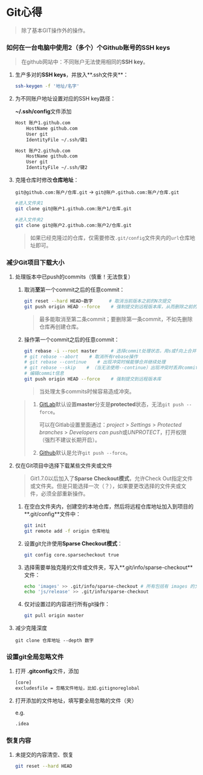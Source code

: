# Git心得

>除了基本GIT操作外的操作。

### 如何在一台电脑中使用2（多个）个Github账号的SSH keys

>在github网站中：不同账户无法使用相同的**SSH key**。

1. 生产多对的**SSH keys**，并放入**.ssh文件夹**：

    ```bash
    ssh-keygen -f '地址/名字'
    ```
2. 为不同账户地址设置对应的SSH key路径：

    **~/.ssh/config**文件添加
    ```bash
    Host 账户1.github.com
    	HostName github.com
    	User git
    	IdentityFile ~/.ssh/键1

    Host 账户2.github.com
    	HostName github.com
    	User git
    	IdentityFile ~/.ssh/键2
    ```
3. 克隆仓库时修改**仓库地址**：

    `git@github.com:账户/仓库.git` -> `git@账户.github.com:账户/仓库.git`
    ```bash
    #进入文件夹1
    git clone git@账户1.github.com:账户1/仓库.git

    #进入文件夹2
    git clone git@账户2.github.com:账户2/仓库.git
    ```
    >如果已经克隆过的仓库，仅需要修改`.git/config`文件夹内的`url`仓库地址即可。

### 减少Git项目下载大小
1. 处理版本中已push的commits（慎重！无法恢复）

    1. 取消**至**第一个commit之后的任意commit：

        ```bash
        git reset --hard HEAD~数字      # 取消当前版本之前的N次提交
        git push origin HEAD --force    # 强制提交到远程版本库，从而删除之前的N次提交数据
        ```
        >最多能取消至第二条commit；要删除第一条commit，不如先删除仓库再创建仓库。
    2. 操作第一个commit之后的任意commit：

        ```bash
        git rebase -i --root master     # 选择commit处理状态，用s或f向上合并
        # git rebase --abort    # 取消所有rebase操作
        # git rebase --continue    # 出现冲突时候能够合并继续处理
        # git rebase --skip    # （当无法使用--continue）出现冲突时丢弃commit，会造成内容丢失（慎重使用）
        # 编辑commit信息
        git push origin HEAD --force    # 强制提交到远程版本库
        ```
        >当处理太多commits时候容易造成冲突。

    >1. [GitLab](https://about.gitlab.com/)默认设置**master**分支是**protected**状态，无法`git push --force`。
    >
    >    可以在Gitlab设置里面通过：*project* > *Settings* > *Protected branches* > *Developers can push*或*UNPROTECT*，打开权限（强烈不建议长期开启）。
    >2. [Github](https://github.com)默认是允许`git push --force`。
2. 仅在Git项目中选择下载某些文件夹或文件

    >Git1.7.0以后加入了**Sparse Checkout模式**，允许Check Out指定文件或文件夹。但是只能选择一次（？），如果要更改选择的文件夹或文件，必须全部重新操作。

    1. 在空白文件夹内，创建空的本地仓库，然后将远程仓库地址加入到项目的**.git/config**文件中：

        ```bash
        git init
        git remote add -f origin 仓库地址
        ```
    2. 设置git允许使用**Sparse Checkout模式**：

        ```bash
        git config core.sparsecheckout true
        ```
    3. 选择需要单独克隆的文件或文件夹，写入**.git/info/sparse-checkout**文件：

        ```bash
        echo 'images' >> .git/info/sparse-checkout # 所有包括有 images 的文件夹或文件（如/xxx/xxx/images/*、/images/*、images）
        echo 'js/release' >> .git/info/sparse-checkout
        ```
    4. 仅对设置过的内容进行所有git操作：

        ```bash
        git pull origin master
        ```
3. 减少克隆深度

    `git clone 仓库地址 --depth 数字`

### 设置git全局忽略文件
1. 打开 **.gitconfig**文件，添加

    ```bash
    [core]
	excludesfile = 忽略文件地址，比如.gitignoreglobal
    ```
2. 打开添加的文件地址，填写要全局忽略的文件（夹）

    e.g.
    ```bash
    .idea
    ```

### 恢复内容
1. 未提交的内容清空、恢复

    ```bash
    git reset --hard HEAD
    ```